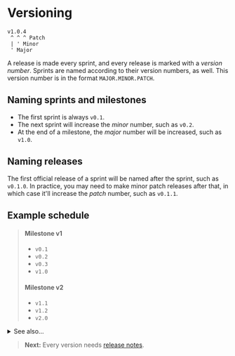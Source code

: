 # Versioning

```
v1.0.4
 ^ ^ ^ Patch
 | ' Minor
 ' Major
```

A release is made every sprint, and every release is marked with a *version number*. Sprints are named according to their version numbers, as well. This version number is in the format `MAJOR.MINOR.PATCH`.

## Naming sprints and milestones

- The first sprint is always `v0.1`.
- The next sprint will increase the *minor* number, such as `v0.2`.
- At the end of a milestone, the *major* number will be increased, such as `v1.0`.

## Naming releases

The first official release of a sprint will be named after the sprint, such as `v0.1.0`. In practice, you may need to make minor patch releases after that, in which case it'll increase the *patch* number, such as `v0.1.1`.

## Example schedule

> #### Milestone v1
>
> - `v0.1`
> - `v0.2`
> - `v0.3`
> - `v1.0`
>
> #### Milestone v2
>
> - `v1.1`
> - `v1.2`
> - `v2.0`

<details>
<summary>See also...</summary>

<p>This scheme is based on <a href='http://semver.org/'>Semantic Versioning</a>, more commontly known as Semver.</p>
</details>

> **Next:** Every version needs [release notes](release_notes.md).
